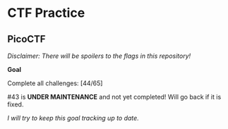 # CTF Practice

## PicoCTF

*Disclaimer: There will be spoilers to the flags in this repository!*

**Goal**

Complete all challenges: [44/65]

#43 is **UNDER MAINTENANCE** and not yet completed! Will go back if it is fixed.

*I will try to keep this goal tracking up to date.*
